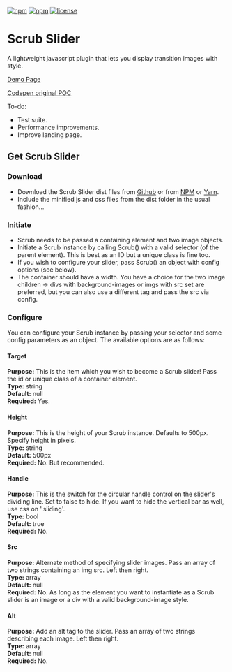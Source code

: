 [![npm](https://img.shields.io/npm/dt/scrub-slider.svg)]()
[![npm](https://img.shields.io/npm/v/scrub-slider.svg)]()
[![license](https://img.shields.io/github/license/recidvst/scrub-slider.svg)]()

# Scrub Slider

A lightweight javascript plugin that lets you display transition images with style.

[Demo Page](https://recidvst.github.io/scrub-slider "scrub demo")

[Codepen original POC](https://codepen.io/Recidvst/pen/WjybOa "scrub original poc")

To-do:

- Test suite.
- Performance improvements.
- Improve landing page.

## Get Scrub Slider

### Download

- Download the Scrub Slider dist files from [Github](https://github.com/Recidvst/scrub-slider/archive/master.zip "Github download") or from [NPM](https://www.npmjs.com/package/scrub-slider "npm download") or [Yarn](https://yarnpkg.com/en/package/scrub-slider "yarn download").
- Include the minified js and css files from the dist folder in the usual fashion...

### Initiate

- Scrub needs to be passed a containing element and two image objects.
- Initiate a Scrub instance by calling Scrub() with a valid selector (of the parent element). This is best as an ID but a unique class is fine too.
- If you wish to configure your slider, pass Scrub() an object with config options (see below).
- The container should have a width. You have a choice for the two image children -> divs with background-images or imgs with src set are preferred, but you can also use a different tag and pass the src via config.

### Configure

You can configure your Scrub instance by passing your selector and some config parameters as an object. The available options are as follows:

#### Target

**Purpose:** This is the item which you wish to become a Scrub slider! Pass the id or unique class of a container element.  
**Type:** string  
**Default:** null  
**Required:** Yes.

#### Height

**Purpose:** This is the height of your Scrub instance. Defaults to 500px. Specify height in pixels.  
**Type:** string  
**Default:** 500px  
**Required:** No. But recommended.

#### Handle

**Purpose:** This is the switch for the circular handle control on the slider's dividing line. Set to false to hide. If you want to hide the vertical bar as well, use css on '.sliding'.  
**Type:** bool  
**Default:** true  
**Required:** No.

#### Src

**Purpose:** Alternate method of specifying slider images. Pass an array of two strings containing an img src. Left then right.  
**Type:** array  
**Default:** null  
**Required:** No. As long as the element you want to instantiate as a Scrub slider is an image or a div with a valid background-image style.

#### Alt

**Purpose:** Add an alt tag to the slider. Pass an array of two strings describing each image. Left then right.  
**Type:** array  
**Default:** null  
**Required:** No.
